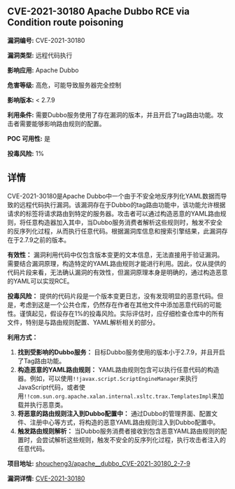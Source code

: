 ## CVE-2021-30180 Apache Dubbo RCE via Condition route poisoning

**漏洞编号:** CVE-2021-30180

**漏洞类型:** 远程代码执行

**影响应用:** Apache Dubbo

**危害等级:** 高危，可能导致服务器完全控制

**影响版本:** < 2.7.9

**利用条件:** 需要Dubbo服务使用了存在漏洞的版本，并且开启了tag路由功能。攻击者需要能够影响路由规则的配置。

**POC 可用性:** 是

**投毒风险:** 1%

## 详情

CVE-2021-30180是Apache Dubbo中一个由于不安全地反序列化YAML数据而导致的远程代码执行漏洞。该漏洞存在于Dubbo的tag路由功能中，该功能允许根据请求的标签将请求路由到特定的服务器。攻击者可以通过构造恶意的YAML路由规则，将任意构造器加入其中，当Dubbo服务消费者解析这些规则时，触发不安全的反序列化过程，从而执行任意代码。根据漏洞库信息和搜索引擎结果，此漏洞存在于2.7.9之前的版本。

**有效性：**
漏洞利用代码中仅包含版本变更的文本信息，无法直接用于验证漏洞。需要结合漏洞原理，构造特定的YAML路由规则才能进行利用。因此，仅从提供的代码片段来看，无法确认漏洞的有效性，但漏洞原理本身是明确的，通过构造恶意的YAML可以实现RCE。

**投毒风险：**
提供的代码片段是一个版本变更日志，没有发现明显的恶意代码。但是，考虑到这是一个公共仓库，仍然存在作者在其他文件中添加恶意代码的可能性。谨慎起见，假设存在1%的投毒风险。实际评估时，应仔细检查仓库中的所有文件，特别是与路由规则配置、YAML解析相关的部分。

**利用方式：**
1.  **找到受影响的Dubbo服务：** 目标Dubbo服务使用的版本小于2.7.9，并且开启了Tag路由功能。
2.  **构造恶意的YAML路由规则：**  YAML路由规则包含可以执行任意代码的构造器。例如，可以使用`!!javax.script.ScriptEngineManager`来执行JavaScript代码，或者使用`!!com.sun.org.apache.xalan.internal.xsltc.trax.TemplatesImpl`来加载并执行恶意类。
3.  **将恶意的路由规则注入到Dubbo配置中：**  通过Dubbo的管理界面、配置文件、注册中心等方式，将构造的恶意YAML路由规则注入到Dubbo配置中。
4.  **触发路由规则解析：**  当Dubbo服务消费者接收到包含恶意YAML路由规则的配置时，会尝试解析这些规则，触发不安全的反序列化过程，执行攻击者注入的任意代码。

**项目地址:** [shoucheng3/apache__dubbo_CVE-2021-30180_2-7-9](https://github.com/shoucheng3/apache__dubbo_CVE-2021-30180_2-7-9)

**漏洞详情:** [CVE-2021-30180](https://nvd.nist.gov/vuln/detail/CVE-2021-30180)